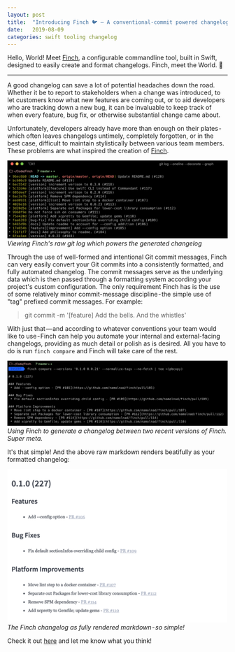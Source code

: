 ```yaml
---
layout: post
title:  "Introducing Finch 🐦 — A conventional-commit powered changelog generator"
date:   2019-08-09
categories: swift tooling changelog
---
```


Hello, World! Meet [Finch][repo], a configurable commandline tool, built in Swift, designed to easily create and format changelogs. Finch, meet the World. 🤝

---

A good changelog can save a lot of potential headaches down the road. Whether it be to report to stakeholders when a change was introduced, to let customers know what new features are coming out, or to aid developers who are tracking down a new bug, it can be invaluable to keep track of when every feature, bug fix, or otherwise substantial change came about.

Unfortunately, developers already have more than enough on their plates - which often leaves changelogs untimely, completely forgotten, or in the best case, difficult to maintain stylistically between various team members. These problems are what inspired the creation of [Finch][repo].

![Finch git log](/assets/finch-git-log.png)
*Viewing Finch's raw git log which powers the generated changelog*

Through the use of well-formed and intentional Git commit messages, Finch can very easily convert your Git commits into a consistently formatted, and fully automated changelog. The commit messages serve as the underlying data which is then passed through a formatting system according your project's custom configuration. The only requirement Finch has is the use of some relatively minor commit-message discipline - the simple use of "tag" prefixed commit messages. For example:

> git commit -m '[feature] Add the bells. And the whistles'

With just that — and according to whatever conventions your team would like to use - Finch can help you automate your internal and external-facing changelogs, providing as much detail or polish as is desired. All you have to do is run `finch compare` and Finch will take care of the rest.

![Finch example command](/assets/finch-example-command.png)
*Using Finch to generate a changelog between two recent versions of Finch. Super meta.*

It's that simple! And the above raw markdown renders beatifully as your formatted changelog:

![Finch exmaple output](/assets/finch-example-output.png)
*The Finch changelog as fully rendered markdown - so simple!*

Check it out [here][repo] and let me know what you think!

[repo]: https://github.com/namolnad/safeguard